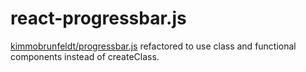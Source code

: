 # react-progressbar.js

[kimmobrunfeldt/progressbar.js](https://github.com/kimmobrunfeldt/progressbar.js) refactored to use class and functional components instead of createClass. 
